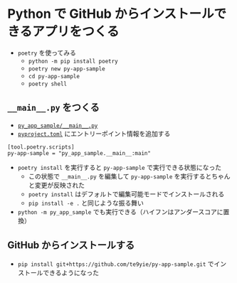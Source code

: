 # Python で GitHub からインストールできるアプリをつくる

- `poetry` を使ってみる
  - `python -m pip install poetry`
  - `poetry new py-app-sample`
  - `cd py-app-sample`
  - `poetry shell`

## `__main__.py` をつくる

- [`py_app_sample/__main__.py`](py_app_sample/__main__.py)
- [`pyproject.toml`](pyproject.toml) にエントリーポイント情報を追加する

```
[tool.poetry.scripts]
py-app-sample = "py_app_sample.__main__:main"
```

- `poetry install` を実行すると `py-app-sample` で実行できる状態になった
  - この状態で `__main__.py` を編集して `py-app-sample` を実行するとちゃんと変更が反映された
  - `poetry install` はデフォルトで編集可能モードでインストールされる
  - `pip install -e .` と同じような振る舞い
- `python -m py_app_sample` でも実行できる（ハイフンはアンダースコアに置換）

## GitHub からインストールする

- `pip install git+https://github.com/te9yie/py-app-sample.git` でインストールできるようになった
